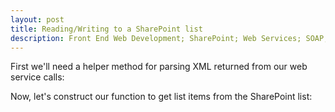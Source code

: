 ```yaml
---
layout: post
title: Reading/Writing to a SharePoint list
description: Front End Web Development; SharePoint; Web Services; SOAP; XML; JavaScript; jQuery
---
```


First we'll need a helper method for parsing XML returned from our web service calls:
<script src="https://gist.github.com/dhardin/722d1c1182c798a366f3.js"></script>

Now, let's construct our function to get list items from the SharePoint list:
<script src="https://gist.github.com/dhardin/931ad9904fe721f08db5.js"></script>